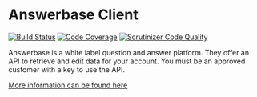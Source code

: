 # Answerbase Client

[![Build Status](https://travis-ci.org/packbackbooks/answerbase-client.svg?branch=master)](https://travis-ci.org/packbackbooks/answerbase-client)
[![Code Coverage](https://scrutinizer-ci.com/g/packbackbooks/answerbase-client/badges/coverage.png?b=master)](https://scrutinizer-ci.com/g/packbackbooks/answerbase-client/?branch=master)
[![Scrutinizer Code Quality](https://scrutinizer-ci.com/g/packbackbooks/answerbase-client/badges/quality-score.png?b=master)](https://scrutinizer-ci.com/g/packbackbooks/answerbase-client/?branch=master)

Answerbase is a white label question and answer platform. They offer 
an API to retrieve and edit data for your account. You must be an 
approved customer with a key to use the API.

[More information can be found here](https://answerbase.com/api/api-documentation.html)
